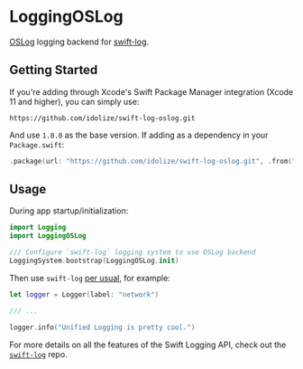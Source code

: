 # LoggingOSLog

[OSLog](https://developer.apple.com/documentation/os/logger) logging backend for [swift-log](https://github.com/apple/swift-log).

## Getting Started

If you're adding through Xcode's Swift Package Manager integration (Xcode 11 and higher), you can simply use:

```
https://github.com/idolize/swift-log-oslog.git
```

And use `1.0.0` as the base version. If adding as a dependency in your `Package.swift`:

```swift
.package(url: "https://github.com/idolize/swift-log-oslog.git", .from("0.2.1"))
```

## Usage

During app startup/initialization:

```swift
import Logging
import LoggingOSLog

/// Configure `swift-log` logging system to use OSLog backend
LoggingSystem.bootstrap(LoggingOSLog.init)
```

Then use `swift-log` [per usual](https://github.com/apple/swift-log#lets-log), for example:

```swift
let logger = Logger(label: "network")

/// ...

logger.info("Unified Logging is pretty cool.")
```

For more details on all the features of the Swift Logging API, check out the [`swift-log`](https://github.com/apple/swift-log) repo.
